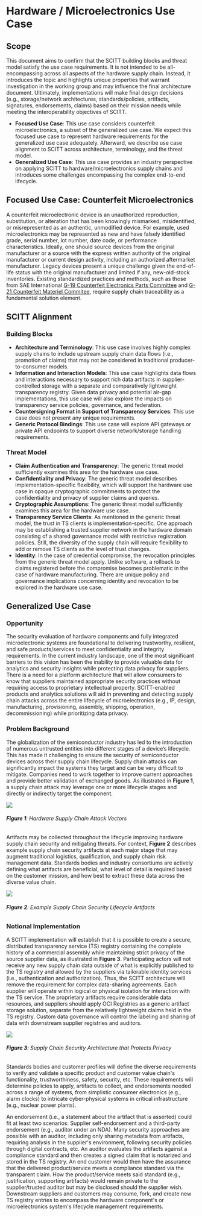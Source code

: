 # Hardware / Microelectronics Use Case

## Scope
This document aims to confirm that the SCITT building blocks and threat model satisfy the use case requirements. It is not intended to be all-encompassing across all aspects of the hardware supply chain. Instead, it introduces the topic and highlights unique properties that warrant investigation in the working group and may influence the final architecture document. Ultimately, implementations will make final design decisions (e.g., storage/network architectures, standards/policies, artifacts, signatures, endorsements, claims) based on their mission needs while meeting the interoperability objectives of SCITT.

* **Focused Use Case**: This use case considers counterfeit microelectronics, a subset of the generalized use case. We expect this focused use case to represent hardware requirements for the generalized use case adequately. Afterward, we describe use case alignment to SCITT across architecture, terminology, and the threat model.
* **Generalized Use Case**: This use case provides an industry perspective on applying SCITT to hardware/microelectronics supply chains and introduces some challenges encompassing the complex end-to-end lifecycle.

## Focused Use Case: Counterfeit Microelectronics
A counterfeit microelectronic device is an unauthorized reproduction, substitution, or alteration that has been knowingly mismarked, misidentified, or misrepresented as an authentic, unmodified device. For example, used microelectronics may be represented as new and have falsely identified grade, serial number, lot number, date code, or performance characteristics. Ideally, one should source devices from the original manufacturer or a source with the express written authority of the original manufacturer or current design activity, including an authorized aftermarket manufacturer. Legacy devices present a unique challenge given the end-of-life status with the original manufacturer and limited if any, new-old-stock inventories. Existing standardized practices and methods, such as those from SAE International [G-19 Counterfeit Electronics Parts Committee](https://www.sae.org/works/committeeHome.do?comtID=TEAG19) and [G-21 Counterfeit Materiel Commitee](https://www.sae.org/works/committeeHome.do?comtID=TEAG21), require supply chain traceability as a fundamental solution element.

## SCITT Alignment

### Building Blocks
* **Architecture and Terminology**: This use case involves highly complex supply chains to include upstream supply chain data flows (i.e., promotion of claims) that may not be considered in traditional producer-to-consumer models.
* **Information and Interaction Models**: This use case highlights data flows and interactions necessary to support rich data artifacts in supplier-controlled storage with a separate and comparatively lightweight transparency registry. Given data privacy and potential air-gap implementations, this use case will also explore the impacts on transparency service policies, governance, and federation.
* **Countersigning Format in Support of Transparency Services**: This use case does not present any unique requirements.
* **Generic Protocol Bindings**: This use case will explore API gateways or private API endpoints to support diverse network/storage handling requirements.

### Threat Model
* **Claim Authentication and Transparency**: The generic threat model sufficiently examines this area for the hardware use case.
* **Confidentiality and Privacy**: The generic threat model describes implementation-specific flexibility, which will support the hardware use case in opaque cryptographic commitments to protect the confidentiality and privacy of supplier claims and queries.
* **Cryptographic Assumptions**: The generic threat model sufficiently examines this area for the hardware use case.
* **Transparency Service Clients**: As mentioned in the generic threat model, the trust in TS clients is implementation-specific. One approach may be establishing a trusted supplier network in the hardware domain consisting of a shared governance model with restrictive registration policies. Still, the diversity of the supply chain will require flexibility to add or remove TS clients as the level of trust changes.
* **Identity**: In the case of credential compromise, the revocation principles from the generic threat model apply. Unlike software, a rollback to claims registered before the compromise becomes problematic in the case of hardware manufacturing. There are unique policy and governance implications concerning identity and revocation to be explored in the hardware use case.

## Generalized Use Case

### Opportunity
The security evaluation of hardware components and fully integrated microelectronic systems are foundational to delivering trustworthy, resilient, and safe products/services to meet confidentiality and integrity requirements. In the current industry landscape, one of the most significant barriers to this vision has been the inability to provide valuable data for analytics and security insights while protecting data privacy for suppliers. There is a need for a platform architecture that will allow consumers to know that suppliers maintained appropriate security practices without requiring access to proprietary intellectual property. SCITT-enabled products and analytics solutions will aid in preventing and detecting supply chain attacks across the entire lifecycle of microelectronics (e.g., IP, design, manufacturing, provisioning, assembly, shipping, operation, decommissioning) while prioritizing data privacy.

### Problem Background
The globalization of the semiconductor industry has led to the introduction of numerous untrusted entities into different stages of a device’s lifecycle. This has made it challenging to ensure the security of semiconductor devices across their supply chain lifecycle. Supply chain attacks can significantly impact the systems they target and can be very difficult to mitigate. Companies need to work together to improve current approaches and provide better validation of exchanged goods. As illustrated in **Figure 1**, a supply chain attack may leverage one or more lifecycle stages and directly or indirectly target the component.

![](https://i.imgur.com/tYpJYQx.png) 
###### **Figure 1**: Hardware Supply Chain Attack Vectors

Artifacts may be collected throughout the lifecycle improving hardware supply chain security and mitigating threats. For context, **Figure 2** describes example supply chain security artifacts at each major stage that may augment traditional logistics, qualification, and supply chain risk management data. Standards bodies and industry consortiums are actively defining what artifacts are beneficial, what level of detail is required based on the customer mission, and how best to extract these data across the diverse value chain.

![](https://i.imgur.com/dgeLeFo.png)
###### **Figure 2**: Example Supply Chain Security Lifecycle Artifacts

### Notional Implementation
A SCITT implementation will establish that it is possible to create a secure, distributed transparency service (TS) registry containing the complete history of a commercial assembly while maintaining strict privacy of the source supplier data, as illustrated in **Figure 3**. Participating actors will not receive any new supply chain data outside of what is explicitly published to the TS registry and allowed by the suppliers via tailorable identity services (i.e., authentication and authorization). Thus, the SCITT architecture will remove the requirement for complex data-sharing agreements. Each supplier will operate within logical or physical isolation for interaction with the TS service. The proprietary artifacts require considerable data resources, and suppliers should apply OCI Registries as a generic artifact storage solution, separate from the relatively lightweight claims held in the TS registry. Custom data governance will control the labeling and sharing of data with downstream supplier registries and auditors.

![](https://i.imgur.com/TUwNddI.png)
###### **Figure 3**: Supply Chain Security Architecture that Protects Privacy

Standards bodies and customer profiles will define the diverse requirements to verify and validate a specific product and customer value chain's functionality, trustworthiness, safety, security, etc. These requirements will determine policies to apply, artifacts to collect, and endorsements needed across a range of systems, from simplistic consumer electronics (e.g., alarm clocks) to intricate cyber-physical systems in critical infrastructure (e.g., nuclear power plants).

An endorsement (i.e., a statement about the artifact that is asserted) could fit at least two scenarios: Supplier self-endorsement and a third-party endorsement (e.g., auditor under an NDA). Many security approaches are possible with an auditor, including only sharing metadata from artifacts, requiring analysis in the supplier's environment, following security policies through digital contracts, etc. An auditor evaluates the artifacts against a compliance standard and then creates a signed claim that is notarized and stored in the TS registry. An end customer would then have the assurance that the delivered product/service meets a compliance standard via the transparent claim. How the product/service meets said standard (e.g., justification, supporting artifacts) would remain private to the supplier/trusted auditor but may be disclosed should the supplier wish. Downstream suppliers and customers may consume, fork, and create new TS registry entries to encompass the hardware component's or microelectronics system's lifecycle management requirements.
